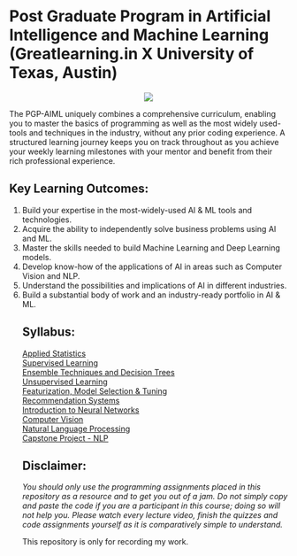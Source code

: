 # Post Graduate Program in Artificial Intelligence and Machine Learning (Greatlearning.in X University of Texas, Austin)
 
<p align="center">
  <img src="https://github.com/SwamiKannan/PG-Program-AI-ML/blob/main/Cover.PNG" />
 </p>
The PGP-AIML uniquely combines a comprehensive curriculum, enabling you to master the basics of
programming as well as the most widely used-tools and techniques in the industry, without any prior
coding experience. A structured learning journey keeps you on track throughout as you achieve your
weekly learning milestones with your mentor and benefit from their rich professional experience. 

## Key Learning Outcomes:
<ol>
<li>Build your expertise in the most-widely-used AI & ML tools and technologies.</li>
<li>Acquire the ability to independently solve business problems using AI and ML.</li>
<li>Master the skills needed to build Machine Learning and Deep Learning models.</li>
<li>Develop know-how of the applications of AI in areas such as Computer Vision and NLP.</li>
<li>Understand the possibilities and implications of AI in different industries.</li>
<li>Build a substantial body of work and an industry-ready portfolio in AI & ML.</li>

## Syllabus:
[Applied Statistics](https://github.com/SwamiKannan/PG-Program-AI-ML/tree/main/2_Applied%20Statistics)<br>
[Supervised Learning](https://github.com/SwamiKannan/PG-Program-AI-ML/tree/main/3_Supervised%20Learning)<br>
[Ensemble Techniques and Decision Trees](https://github.com/SwamiKannan/PG-Program-AI-ML/tree/main/4_Ensemble%20Techniques%20and%20Decision%20Trees)<br>
[Unsupervised Learning](https://github.com/SwamiKannan/PG-Program-AI-ML/tree/main/5_Unsupervised%20Learning)<br>
[Featurization, Model Selection & Tuning](https://github.com/SwamiKannan/PG-Program-AI-ML/tree/main/6_Featurization%2C%20Model%20Selection%20%26%20Tuning)<br>
[Recommendation Systems](https://github.com/SwamiKannan/PG-Program-AI-ML/tree/main/7_Recommendation%20Systems)<br>
[Introduction to Neural Networks](https://github.com/SwamiKannan/PG-Program-AI-ML/tree/main/8_Introduction%20to%20Neural%20Networks)<br>
[Computer Vision](https://github.com/SwamiKannan/PG-Program-AI-ML/tree/main/9_Computer%20Vision)<br>
[Natural Language Processing](https://github.com/SwamiKannan/PG-Program-AI-ML/tree/main/10_Natural%20Language%20Processing)<br>
[Capstone Project - NLP](https://github.com/SwamiKannan/PG-Program-AI-ML/tree/main/11_Capstone%20Project%20-%20NLP)<br>

## Disclaimer:
*You should only use the programming assignments placed in this repository as a resource and to get you out of a jam. Do not simply copy and paste the code if you are a participant in this course; doing so will not help you. Please watch every lecture video, finish the quizzes and code assignments yourself as it is comparatively simple to understand.*

This repository is only for recording my work.
